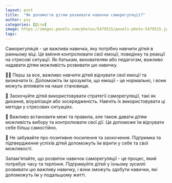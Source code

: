 ```yaml
---
layout: post
title:  "Як допомогти дітям розвивати навички саморегуляції?"
author: psy
categories: [Діти]
image: https://images.pexels.com/photos/5479515/pexels-photo-5479515.jpeg?auto=compress&cs=tinysrgb&fit=crop&h=627&w=1200
tags: 
---
```


Саморегуляція - це важлива навичка, яку потрібно навчити дітей в ранньому віці. Це вміння контролювати свої емоції, поведінку та реакції на стресові ситуації. Як батькам, вихователям або педагогам, важливо надавати дітям можливість розвивати цю навичку.

🧘‍♀️ Перш за все, важливо навчити дітей відчувати свої емоції та визначати їх. Допоможіть їм зрозуміти, що емоції - це нормально, і вони можуть впливати на наше становище.

🧠 Заохочуйте дітей використовувати стратегії саморегуляції, такі як дихання, візуалізація або зосередженість. Навчіть їх використовувати ці методи у стресових ситуаціях.

🚫 Важливо встановити межі та правила, але також давати дітям можливість вибору та контролювати свої дії. Це допоможе їм відчувати себе більш самостійно.

💖 Не забувайте про позитивне посилення та заохочення. Підтримка та підтвердження успіхів дітей допоможуть їм вірити у себе та свої можливості.

Запам'ятайте, що розвиток навичок саморегуляції - це процес, який потребує часу та терпіння. Підтримуйте дітей у їхньому зусиллі розвивати цю важливу навичку, і вони зможуть здобути навички, які допоможуть їм у подальшому житті.


